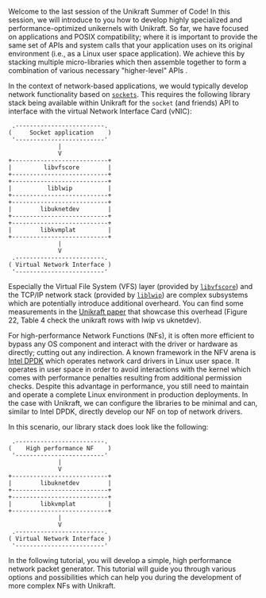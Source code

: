 Welcome to the last session of the Unikraft Summer of Code!
In this session, we will introduce to you how to develop highly specialized and performance-optimized unikernels with Unikraft.
So far, we have focused on applications and POSIX compatibility;
where it is important to provide the same set of APIs and system calls that your application uses on its original environment (i.e., as a Linux user space application).
We achieve this by stacking multiple micro-libraries which then assemble together to form a combination of various necessary "higher-level" APIs .

In the context of network-based applications, we would typically develop network functionality based on [`sockets`](https://linux.die.net/man/7/socket).
This requires the following library stack being available within Unikraft for the `socket` (and friends) API to interface with the virtual Network Interface Card (vNIC):

```
 .-------------------------.
(     Socket application    )
 '-------------------------'
              |
              V
+---------------------------+
|         libvfscore        |
+---------------------------+
+---------------------------+
|          liblwip          |
+---------------------------+
+---------------------------+
|        libuknetdev        |
+---------------------------+
+---------------------------+
|        libkvmplat         |
+---------------------------+
              |
              V
 .-------------------------.
( Virtual Network Interface )
 '-------------------------'
```

Especially the Virtual File System (VFS) layer (provided by [`libvfscore`](https://github.com/unikraft/unikraft/tree/staging/lib/vfscore)) and the TCP/IP network stack (provided by [`liblwip`](github.com/unikraft/lib-lwip/)) are complex subsystems which are potentially introduce additional overheard.
You can find some measurements in the [Unikraft paper](https://arxiv.org/pdf/2104.12721.pdf) that showcase this overhead (Figure 22, Table 4 check the unikraft rows with lwip vs uknetdev).

For high-performance Network Functions (NFs), it is often more efficient to bypass any OS component and interact with the driver or hardware as directly; cutting out any indirection.
A known framework in the NFV arena is [Intel DPDK](https://www.dpdk.org/) which operates network card drivers in Linux user space.
It operates in user space in order to avoid interactions with the kernel which comes with performance penalties resulting from additional permission checks.
Despite this advantage in performance, you still need to maintain and operate a complete Linux environment in production deployments.
In the case with Unikraft, we can configure the libraries to be minimal and can, similar to Intel DPDK, directly develop our NF on top of network drivers.

In this scenario, our library stack does look like the following:

```
 .-------------------------.
(    High performance NF    )
 '-------------------------'
              |
              V
+---------------------------+
|        libuknetdev        |
+---------------------------+
+---------------------------+
|        libkvmplat         |
+---------------------------+
              |
              V
 .-------------------------.
( Virtual Network Interface )
 '-------------------------'
```

In the following tutorial, you will develop a simple, high performance network packet generator.
This tutorial will guide you through various options and possibilities which can help you during the development of more complex NFs with Unikraft.

